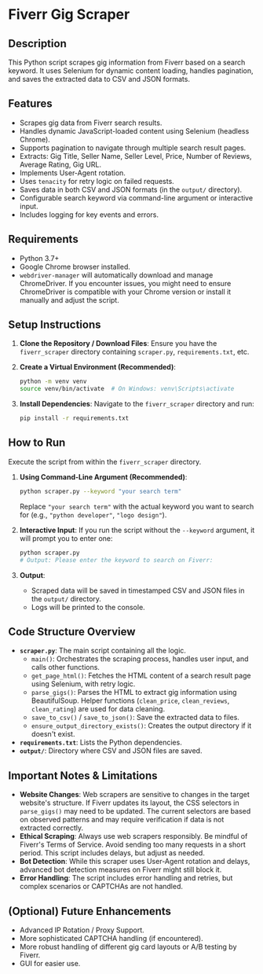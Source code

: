 # Fiverr Gig Scraper

## Description
This Python script scrapes gig information from Fiverr based on a search keyword. It uses Selenium for dynamic content loading, handles pagination, and saves the extracted data to CSV and JSON formats.

## Features
- Scrapes gig data from Fiverr search results.
- Handles dynamic JavaScript-loaded content using Selenium (headless Chrome).
- Supports pagination to navigate through multiple search result pages.
- Extracts: Gig Title, Seller Name, Seller Level, Price, Number of Reviews, Average Rating, Gig URL.
- Implements User-Agent rotation.
- Uses `tenacity` for retry logic on failed requests.
- Saves data in both CSV and JSON formats (in the `output/` directory).
- Configurable search keyword via command-line argument or interactive input.
- Includes logging for key events and errors.

## Requirements
- Python 3.7+
- Google Chrome browser installed.
- `webdriver-manager` will automatically download and manage ChromeDriver. If you encounter issues, you might need to ensure ChromeDriver is compatible with your Chrome version or install it manually and adjust the script.

## Setup Instructions
1.  **Clone the Repository / Download Files**:
    Ensure you have the `fiverr_scraper` directory containing `scraper.py`, `requirements.txt`, etc.

2.  **Create a Virtual Environment (Recommended)**:
    ```bash
    python -m venv venv
    source venv/bin/activate  # On Windows: venv\Scripts\activate
    ```

3.  **Install Dependencies**:
    Navigate to the `fiverr_scraper` directory and run:
    ```bash
    pip install -r requirements.txt
    ```

## How to Run
Execute the script from within the `fiverr_scraper` directory.

1.  **Using Command-Line Argument (Recommended)**:
    ```bash
    python scraper.py --keyword "your search term"
    ```
    Replace `"your search term"` with the actual keyword you want to search for (e.g., `"python developer"`, `"logo design"`).

2.  **Interactive Input**:
    If you run the script without the `--keyword` argument, it will prompt you to enter one:
    ```bash
    python scraper.py
    # Output: Please enter the keyword to search on Fiverr: 
    ```

3.  **Output**:
    - Scraped data will be saved in timestamped CSV and JSON files in the `output/` directory.
    - Logs will be printed to the console.

## Code Structure Overview
- **`scraper.py`**: The main script containing all the logic.
    - `main()`: Orchestrates the scraping process, handles user input, and calls other functions.
    - `get_page_html()`: Fetches the HTML content of a search result page using Selenium, with retry logic.
    - `parse_gigs()`: Parses the HTML to extract gig information using BeautifulSoup. Helper functions (`clean_price`, `clean_reviews`, `clean_rating`) are used for data cleaning.
    - `save_to_csv()` / `save_to_json()`: Save the extracted data to files.
    - `ensure_output_directory_exists()`: Creates the output directory if it doesn't exist.
- **`requirements.txt`**: Lists the Python dependencies.
- **`output/`**: Directory where CSV and JSON files are saved.

## Important Notes & Limitations
- **Website Changes**: Web scrapers are sensitive to changes in the target website's structure. If Fiverr updates its layout, the CSS selectors in `parse_gigs()` may need to be updated. The current selectors are based on observed patterns and may require verification if data is not extracted correctly.
- **Ethical Scraping**: Always use web scrapers responsibly. Be mindful of Fiverr's Terms of Service. Avoid sending too many requests in a short period. This script includes delays, but adjust as needed.
- **Bot Detection**: While this scraper uses User-Agent rotation and delays, advanced bot detection measures on Fiverr might still block it.
- **Error Handling**: The script includes error handling and retries, but complex scenarios or CAPTCHAs are not handled.

## (Optional) Future Enhancements
- Advanced IP Rotation / Proxy Support.
- More sophisticated CAPTCHA handling (if encountered).
- More robust handling of different gig card layouts or A/B testing by Fiverr.
- GUI for easier use.
